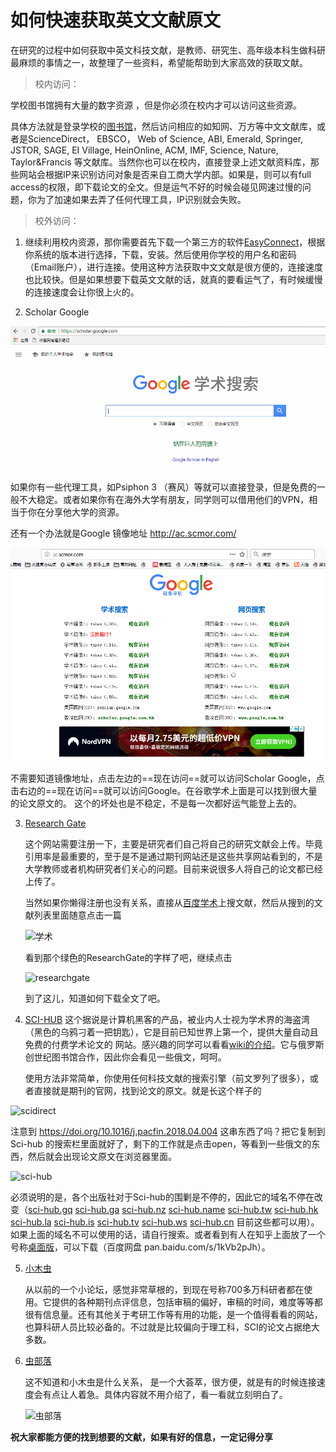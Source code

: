 # 如何快速获取英文文献原文

在研究的过程中如何获取中英文科技文献，是教师、研究生、高年级本科生做科研最麻烦的事情之一，故整理了一些资料，希望能帮助到大家高效的获取文献。

> 校内访问：

学校图书馆拥有大量的数字资源 ，但是你必须在校内才可以访问这些资源。

具体方法就是登录学校的[图书馆](http://210.33.91.65/page.html?$$$originPortlet=mashuplisttopic:xg:leftMenu.type:view&m=N10&topictype=b40QKfC6QK88a)，然后访问相应的如知网、万方等中文文献库，或者是ScienceDirect， EBSCO， Web of Science,  ABI, Emerald, Springer, JSTOR, SAGE, EI Village, HeinOnline, ACM, IMF, Science, Nature, Taylor&Francis 等文献库。当然你也可以在校内，直接登录上述文献资料库，那些网站会根据IP来识别访问对象是否来自工商大学内部。如果是，则可以有full access的权限，即下载论文的全文。但是运气不好的时候会碰见网速过慢的问题，你为了加速如果去弄了任何代理工具，IP识别就会失败。

> 校外访问：

1. 继续利用校内资源，那你需要首先下载一个第三方的软件[EasyConnect](https://202.96.99.54/com/installClient.html)，根据你系统的版本进行选择，下载，安装。然后使用你学校的用户名和密码（Email账户），进行连接。使用这种方法获取中文文献是很方便的，连接速度也比较快。但是如果想要下载英文文献的话，就真的要看运气了，有时候缓慢的连接速度会让你很上火的。

2. Scholar Google 

![ScholarGoogle](/Literature/assets/scholargoogle.png)

如果你有一些代理工具，如Psiphon 3 （赛风）等就可以直接登录，但是免费的一般不大稳定。或者如果你有在海外大学有朋友，同学则可以借用他们的VPN，相当于你在分享他大学的资源。

还有一个办法就是Google 镜像地址 http://ac.scmor.com/ 

![Google镜像](/Literature/assets/mirrorgoogle.png)

不需要知道镜像地址，点击左边的==现在访问==就可以访问Scholar Google，点击右边的==现在访问==就可以访问Google。在谷歌学术上面是可以找到很大量的论文原文的。 这个的坏处也是不稳定，不是每一次都好运气能登上去的。

3. [Research Gate](https://www.researchgate.net/)

   这个网站需要注册一下，主要是研究者们自己将自己的研究文献会上传。毕竟引用率是最重要的，至于是不是通过期刊网站还是这些共享网站看到的，不是大学教师或者机构研究者们关心的问题。目前来说很多人将自己的论文都已经上传了。

   当然如果你懒得注册也没有关系，直接从[百度学术](xueshu.baidu.com)上搜文献，然后从搜到的文献列表里面随意点击一篇

   ![学术](Research/Literature/assets/xueshubaidu.png)

   看到那个绿色的ResearchGate的字样了吧，继续点击

   ![researchgate](Research/Literature/assets/researchgate.png)

   到了这儿，知道如何下载全文了吧。

4.  [SCI-HUB](http://sci-hub.hk/)
    这个据说是计算机黑客的产品，被业内人士视为学术界的海盗湾（黑色的乌鸦刁着一把钥匙），它是目前已知世界上第一个，提供大量自动且免费的付费学术论文的  网站。感兴趣的同学可以看看[wiki的介绍](https://en.wikipedia.org/wiki/Sci-hub)。它与俄罗斯创世纪图书馆合作，因此你会看见一些俄文，呵呵。

    使用方法非常简单，你使用任何科技文献的搜索引擎（前文罗列了很多），或者直接就是期刊的官网，找到论文的原文。就是长这个样子的

   ![scidirect](Research/Literature/assets/scidirect.png)

   注意到  https://doi.org/10.1016/j.pacfin.2018.04.004  这串东西了吗？把它复制到Sci-hub 的搜索栏里面就好了，剩下的工作就是点击open，等看到一些俄文的东西，然后就会出现论文原文在浏览器里面。

   ![sci-hub](Research/Literature/assets/sci-hub.png)

   必须说明的是，各个出版社对于Sci-hub的围剿是不停的，因此它的域名不停在改变（[sci-hub.gq](https://link.zhihu.com/?target=http%3A//www.sci-hub.gq/) [sci-hub.ga](https://link.zhihu.com/?target=http%3A//sci-hub.ga/) [sci-hub.nz](https://link.zhihu.com/?target=http%3A//sci-hub.nz/) [sci-hub.name](https://link.zhihu.com/?target=http%3A//sci-hub.name/) [sci-hub.tw](https://link.zhihu.com/?target=http%3A//sci-hub.tw/) [sci-hub.hk](https://link.zhihu.com/?target=http%3A//sci-hub.hk/) [sci-hub.la](https://link.zhihu.com/?target=http%3A//sci-hub.la/) [sci-hub.is](https://link.zhihu.com/?target=http%3A//sci-hub.is/) [sci-hub.tv](https://link.zhihu.com/?target=http%3A//sci-hub.tv/) [sci-hub.ws](https://link.zhihu.com/?target=http%3A//sci-hub.ws/) [sci-hub.cn](https://link.zhihu.com/?target=http%3A//www.sci-hub.cn/) 目前这些都可以用）。如果上面的域名不可以使用的话，请自行搜索。或者看到有人在知乎上面放了一个号称[桌面版](https://zhuanlan.zhihu.com/p/31809890)，可以下载（百度网盘 pan.baidu.com/s/1kVb2pJh）。

5. [小木虫](http://muchong.com/)

   从以前的一个小论坛，感觉非常草根的，到现在号称700多万科研者都在使用。它提供的各种期刊点评信息，包括审稿的偏好，审稿的时间，难度等等都很有信息量。还有其他关于考研工作等有用的功能，是一个值得看看的网站，也算科研人员比较必备的。不过就是比较偏向于理工科，SCI的论文占据绝大多数。

6. [虫部落](http://scholar.chongbuluo.com/)

   这不知道和小木虫是什么关系， 是一个大荟萃，很方便，就是有的时候连接速度会有点让人着急。具体内容就不用介绍了，看一看就立刻明白了。

   ![虫部落](Research/Literature/assets/chongbuluo.png)


 **祝大家都能方便的找到想要的文献，如果有好的信息，一定记得分享** 
